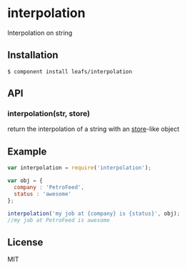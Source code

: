 interpolation
=============

Interpolation on string

## Installation

    $ component install leafs/interpolation

## API

### interpolation(str, store)

  return the interpolation of a string with an [store](https://github.com/bredele/store)-like object

## Example
```js
var interpolation = require('interpolation');

var obj = {
  company : 'PetroFeed',
  status : 'awesome'
};

interpolation('my job at {company} is {status}', obj);
//my job at PetroFeed is awesome
```

## License

  MIT
